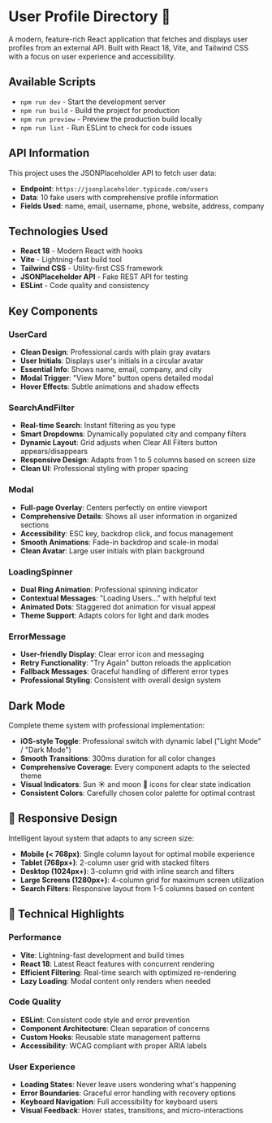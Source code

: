 # User Profile Directory 👥

A modern, feature-rich React application that fetches and displays user profiles from an external API. Built with React 18, Vite, and Tailwind CSS with a focus on user experience and accessibility.

## Available Scripts

- `npm run dev` - Start the development server
- `npm run build` - Build the project for production
- `npm run preview` - Preview the production build locally
- `npm run lint` - Run ESLint to check for code issues

## API Information

This project uses the JSONPlaceholder API to fetch user data:
- **Endpoint**: `https://jsonplaceholder.typicode.com/users`
- **Data**: 10 fake users with comprehensive profile information
- **Fields Used**: name, email, username, phone, website, address, company

##  Technologies Used

- **React 18** - Modern React with hooks
- **Vite** - Lightning-fast build tool
- **Tailwind CSS** - Utility-first CSS framework
- **JSONPlaceholder API** - Fake REST API for testing
- **ESLint** - Code quality and consistency

## Key Components

### UserCard
- **Clean Design**: Professional cards with plain gray avatars
- **User Initials**: Displays user's initials in a circular avatar
- **Essential Info**: Shows name, email, company, and city
- **Modal Trigger**: "View More" button opens detailed modal
- **Hover Effects**: Subtle animations and shadow effects

### SearchAndFilter
- **Real-time Search**: Instant filtering as you type
- **Smart Dropdowns**: Dynamically populated city and company filters
- **Dynamic Layout**: Grid adjusts when Clear All Filters button appears/disappears
- **Responsive Design**: Adapts from 1 to 5 columns based on screen size
- **Clean UI**: Professional styling with proper spacing

### Modal
- **Full-page Overlay**: Centers perfectly on entire viewport
- **Comprehensive Details**: Shows all user information in organized sections
- **Accessibility**: ESC key, backdrop click, and focus management
- **Smooth Animations**: Fade-in backdrop and scale-in modal
- **Clean Avatar**: Large user initials with plain background

### LoadingSpinner
- **Dual Ring Animation**: Professional spinning indicator
- **Contextual Messages**: "Loading Users..." with helpful text
- **Animated Dots**: Staggered dot animation for visual appeal
- **Theme Support**: Adapts colors for light and dark modes

### ErrorMessage
- **User-friendly Display**: Clear error icon and messaging
- **Retry Functionality**: "Try Again" button reloads the application
- **Fallback Messages**: Graceful handling of different error types
- **Professional Styling**: Consistent with overall design system

## Dark Mode

Complete theme system with professional implementation:
- **iOS-style Toggle**: Professional switch with dynamic label ("Light Mode" / "Dark Mode")
- **Smooth Transitions**: 300ms duration for all color changes
- **Comprehensive Coverage**: Every component adapts to the selected theme
- **Visual Indicators**: Sun ☀️ and moon 🌙 icons for clear state indication
- **Consistent Colors**: Carefully chosen color palette for optimal contrast

## 📱 Responsive Design

Intelligent layout system that adapts to any screen size:
- **Mobile (< 768px)**: Single column layout for optimal mobile experience
- **Tablet (768px+)**: 2-column user grid with stacked filters
- **Desktop (1024px+)**: 3-column grid with inline search and filters
- **Large Screens (1280px+)**: 4-column grid for maximum screen utilization
- **Search Filters**: Responsive layout from 1-5 columns based on content

## 🎯 Technical Highlights

### Performance
- **Vite**: Lightning-fast development and build times
- **React 18**: Latest React features with concurrent rendering
- **Efficient Filtering**: Real-time search with optimized re-rendering
- **Lazy Loading**: Modal content only renders when needed

### Code Quality
- **ESLint**: Consistent code style and error prevention
- **Component Architecture**: Clean separation of concerns
- **Custom Hooks**: Reusable state management patterns
- **Accessibility**: WCAG compliant with proper ARIA labels

### User Experience
- **Loading States**: Never leave users wondering what's happening
- **Error Boundaries**: Graceful error handling with recovery options
- **Keyboard Navigation**: Full accessibility for keyboard users
- **Visual Feedback**: Hover states, transitions, and micro-interactions


